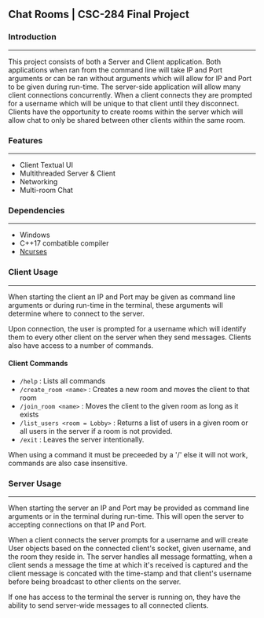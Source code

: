 ## Chat Rooms | CSC-284 Final Project

### Introduction
---
This project consists of both a Server and Client application. Both applications when ran from the command line will take IP and Port arguments or can be ran without arguments which will allow for IP and Port to be given during run-time. The server-side application will allow many client connections concurrently. When a client connects they are prompted for a username which will be unique to that client until they disconnect. Clients have the opportunity to create rooms within the server which will allow chat to only be shared between other clients within the same room.

### Features
---
- Client Textual UI
- Multithreaded Server & Client
- Networking
- Multi-room Chat

### Dependencies
---
- Windows
- C++17 combatible compiler
- [Ncurses](https://invisible-island.net/ncurses/)

### Client Usage
---
When starting the client an IP and Port may be given as command line arguments or during run-time in the terminal, these arguments will determine where to connect to the server.

Upon connection, the user is prompted for a username which will identify them to every other client on the server when they send messages. Clients also have access to a number of commands.

#### Client Commands
- `/help` : Lists all commands
- `/create_room <name>` : Creates a new room and moves the client to that room
- `/join_room <name>` : Moves the client to the given room as long as it exists
- `/list_users <room = Lobby>` : Returns a list of users in a given room or all users in the server if a room is not provided.
- `/exit` : Leaves the server intentionally.

When using a command it must be preceeded by a '/' else it will not work, commands are also case insensitive.

### Server Usage
---
When starting the server an IP and Port may be provided as command line arguments or in the terminal during run-time. This will open the server to accepting connections on that IP and Port.

When a client connects the server prompts for a username and will create User objects based on the connected client's socket, given username, and the room they reside in. The server handles all message formatting, when a client sends a message the time at which it's received is captured and the client message is concated with the time-stamp and that client's username before being broadcast to other clients on the server.

If one has access to the terminal the server is running on, they have the ability to send server-wide messages to all connected clients.